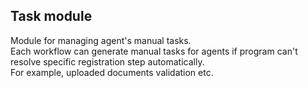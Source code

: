 ## Task module

Module for managing agent's manual tasks. <br/>
Each workflow can generate manual tasks for agents if program can't resolve specific registration step automatically.<br/>
For example, uploaded documents validation etc.  
  
